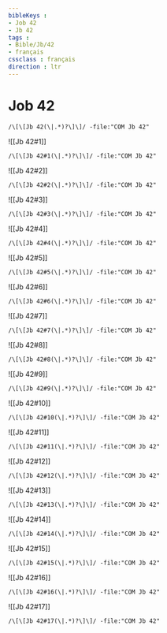```yaml
---
bibleKeys : 
- Job 42
- Jb 42
tags : 
- Bible/Jb/42
- français
cssclass : français
direction : ltr
---
```


# Job 42

```query
/\[\[Jb 42(\|.*)?\]\]/ -file:"COM Jb 42"
```



![[Jb 42#1]]

```query
/\[\[Jb 42#1(\|.*)?\]\]/ -file:"COM Jb 42"
```

![[Jb 42#2]]

```query
/\[\[Jb 42#2(\|.*)?\]\]/ -file:"COM Jb 42"
```

![[Jb 42#3]]

```query
/\[\[Jb 42#3(\|.*)?\]\]/ -file:"COM Jb 42"
```

![[Jb 42#4]]

```query
/\[\[Jb 42#4(\|.*)?\]\]/ -file:"COM Jb 42"
```

![[Jb 42#5]]

```query
/\[\[Jb 42#5(\|.*)?\]\]/ -file:"COM Jb 42"
```

![[Jb 42#6]]

```query
/\[\[Jb 42#6(\|.*)?\]\]/ -file:"COM Jb 42"
```

![[Jb 42#7]]

```query
/\[\[Jb 42#7(\|.*)?\]\]/ -file:"COM Jb 42"
```

![[Jb 42#8]]

```query
/\[\[Jb 42#8(\|.*)?\]\]/ -file:"COM Jb 42"
```

![[Jb 42#9]]

```query
/\[\[Jb 42#9(\|.*)?\]\]/ -file:"COM Jb 42"
```

![[Jb 42#10]]

```query
/\[\[Jb 42#10(\|.*)?\]\]/ -file:"COM Jb 42"
```

![[Jb 42#11]]

```query
/\[\[Jb 42#11(\|.*)?\]\]/ -file:"COM Jb 42"
```

![[Jb 42#12]]

```query
/\[\[Jb 42#12(\|.*)?\]\]/ -file:"COM Jb 42"
```

![[Jb 42#13]]

```query
/\[\[Jb 42#13(\|.*)?\]\]/ -file:"COM Jb 42"
```

![[Jb 42#14]]

```query
/\[\[Jb 42#14(\|.*)?\]\]/ -file:"COM Jb 42"
```

![[Jb 42#15]]

```query
/\[\[Jb 42#15(\|.*)?\]\]/ -file:"COM Jb 42"
```

![[Jb 42#16]]

```query
/\[\[Jb 42#16(\|.*)?\]\]/ -file:"COM Jb 42"
```

![[Jb 42#17]]

```query
/\[\[Jb 42#17(\|.*)?\]\]/ -file:"COM Jb 42"
```

